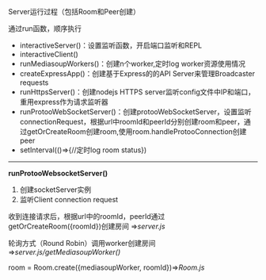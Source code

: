 Server运行过程（包括Room和Peer创建）

通过run函数，顺序执行 

- interactiveServer()：设置监听函数，开启端口监听和REPL
- interactiveClient()
- runMediasoupWorkers()：创建n个worker,定时log worker资源使用情况
- createExpressApp()：创建基于Express的的API Server来管理Broadcaster requests
- runHttpsServer()：创建nodejs HTTPS server监听config文件中IP和端口，重用express作为请求监听器
- runProtooWebSocketServer()：创建protooWebSocketServer，设置监听connectionRequest，根据url中roomId和peerId分别创建room和peer，通过getOrCreateRoom创建room,使用room.handleProtooConnection创建peer
- setInterval(()=>{//定时log room status})

---

**runProtooWebsocketServer()**

1. 创建socketServer实例
2. 监听Client connection request

收到连接请求后，根据url中的roomId，peerId通过getOrCreateRoom({roomId})创建房间 =>*server.js*

轮询方式（Round Robin）调用worker创建房间 =>*server.js/getMediasoupWorker()*

room = Room.create({mediasoupWorker, roomId})=>*Room.js*

